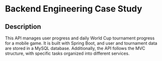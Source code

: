 # Backend Engineering Case Study

## Description
This API manages user progress and daily World Cup tournament progress for a mobile game. It is built with Spring Boot, and user and tournament data are stored in a MySQL database. 
Additionally, the API follows the MVC structure, with specific tasks organized into different services.


